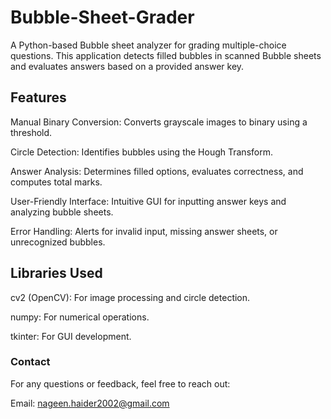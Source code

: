 # Bubble-Sheet-Grader
A Python-based Bubble sheet analyzer for grading multiple-choice questions. This application detects filled bubbles in scanned Bubble sheets and evaluates answers based on a provided answer key.

## Features
Manual Binary Conversion: Converts grayscale images to binary using a threshold.

Circle Detection: Identifies bubbles using the Hough Transform.

Answer Analysis: Determines filled options, evaluates correctness, and computes total marks.

User-Friendly Interface: Intuitive GUI for inputting answer keys and analyzing bubble sheets.

Error Handling: Alerts for invalid input, missing answer sheets, or unrecognized bubbles.

## Libraries Used
cv2 (OpenCV): For image processing and circle detection.

numpy: For numerical operations.

tkinter: For GUI development.

### Contact
For any questions or feedback, feel free to reach out:

Email: nageen.haider2002@gmail.com

